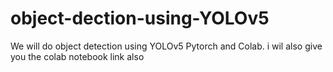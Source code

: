 # object-dection-using-YOLOv5
We will do object detection using YOLOv5 Pytorch and Colab. i wil also give you the colab notebook link also
